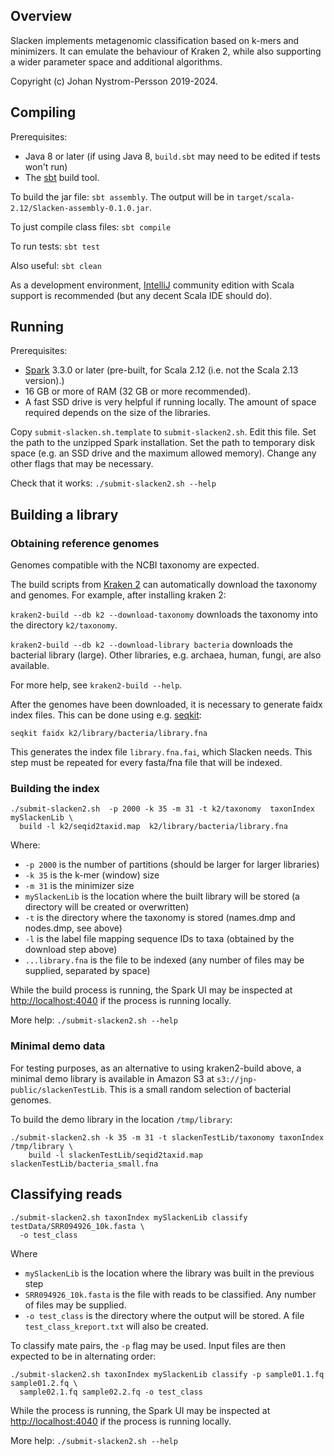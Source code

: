 ## Overview

Slacken implements metagenomic classification based on k-mers and minimizers. It can emulate the behaviour of 
Kraken 2, while also supporting a wider parameter space and additional algorithms.

Copyright (c) Johan Nystrom-Persson 2019-2024.

## Compiling

Prerequisites:

* Java 8 or later (if using Java 8, `build.sbt` may need to be edited if tests won't run)
* The [sbt](https://www.scala-sbt.org/) build tool.

To build the jar file: `sbt assembly`. The output will be in `target/scala-2.12/Slacken-assembly-0.1.0.jar`.

To just compile class files: `sbt compile`

To run tests: `sbt test`

Also useful: `sbt clean`

As a development environment, [IntelliJ](https://www.jetbrains.com/idea/) community edition with Scala support is 
recommended (but any decent Scala IDE should do).

## Running

Prerequisites: 
* [Spark](https://spark.apache.org/downloads.html) 3.3.0 or later (pre-built, for Scala 2.12 (i.e. not the Scala 2.13 version).) 
* 16 GB or more of RAM (32 GB or more recommended).
* A fast SSD drive is very helpful if running locally. The amount of space required depends on the size of the libraries.

Copy `submit-slacken.sh.template` to `submit-slacken2.sh`. Edit this file. Set the path to the unzipped Spark installation.
Set the path to temporary disk space (e.g. an SSD drive and the maximum allowed memory). 
Change any other flags that may be necessary.

Check that it works: 
`./submit-slacken2.sh --help`

## Building a library

### Obtaining reference genomes

Genomes compatible with the NCBI taxonomy are expected.

The build scripts from [Kraken 2](https://github.com/DerrickWood/kraken2) can automatically download the taxonomy and 
genomes. For example, after installing kraken 2:

`kraken2-build --db k2 --download-taxonomy` downloads the taxonomy into the directory `k2/taxonomy`.

`kraken2-build --db k2 --download-library bacteria` downloads the bacterial library (large). Other libraries, e.g. 
archaea, human, fungi, are also available.

For more help, see `kraken2-build --help`.

After the genomes have been downloaded, it is necessary to generate faidx index files. This can be done using e.g.
[seqkit](https://bioinf.shenwei.me/seqkit/):

`seqkit faidx k2/library/bacteria/library.fna`

This generates the index file `library.fna.fai`, which Slacken needs. This step must be repeated for every fasta/fna file
that will be indexed.

### Building the index

```
./submit-slacken2.sh  -p 2000 -k 35 -m 31 -t k2/taxonomy  taxonIndex mySlackenLib \
  build -l k2/seqid2taxid.map  k2/library/bacteria/library.fna
```

Where: 
* `-p 2000` is the number of partitions (should be larger for larger libraries)
* `-k 35` is the k-mer (window) size
* `-m 31` is the minimizer size
* `mySlackenLib` is the location where the built library will be stored (a directory will be created or overwritten)
* `-t` is the directory where the taxonomy is stored (names.dmp and nodes.dmp, see above)
* `-l` is the label file mapping sequence IDs to taxa (obtained by the download step above)
* `...library.fna` is the file to be indexed (any number of files may be supplied, separated by space)

While the build process is running, the Spark UI may be inspected at [http://localhost:4040](http://localhost:4040) if the process is running 
locally.

More help: `./submit-slacken2.sh --help`

### Minimal demo data

For testing purposes, as an alternative to using kraken2-build above, a minimal demo library is available in Amazon S3 at `s3://jnp-public/slackenTestLib`.
This is a small random selection of bacterial genomes.

To build the demo library in the location `/tmp/library`:

```
./submit-slacken2.sh -k 35 -m 31 -t slackenTestLib/taxonomy taxonIndex /tmp/library \                                     
    build -l slackenTestLib/seqid2taxid.map  slackenTestLib/bacteria_small.fna
```

## Classifying reads


```
./submit-slacken2.sh taxonIndex mySlackenLib classify testData/SRR094926_10k.fasta \
  -o test_class
```

Where

* `mySlackenLib` is the location where the library was built in the previous step
* `SRR094926_10k.fasta` is the file with reads to be classified. Any number of files may be supplied.
* `-o test_class` is the directory where the output will be stored. A file `test_class_kreport.txt` will also be created.

To classify mate pairs, the `-p` flag may be used. Input files are then expected to be in alternating order:

```
./submit-slacken2.sh taxonIndex mySlackenLib classify -p sample01.1.fq sample01.2.fq \
  sample02.1.fq sample02.2.fq -o test_class
```

While the process is running, the Spark UI may be inspected at [http://localhost:4040](http://localhost:4040) if the process is running
locally.

More help: `./submit-slacken2.sh --help`

